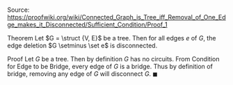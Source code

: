 # 

Source: https://proofwiki.org/wiki/Connected_Graph_is_Tree_iff_Removal_of_One_Edge_makes_it_Disconnected/Sufficient_Condition/Proof_1

Theorem
Let $G = \struct {V, E}$ be a tree.
Then for all edges $e$ of $G$, the edge deletion $G \setminus \set e$ is disconnected.


Proof
Let $G$ be a tree.
Then by definition $G$ has no circuits.
From Condition for Edge to be Bridge, every edge of $G$ is a bridge.
Thus by definition of bridge, removing any edge of $G$ will disconnect $G$.
$\blacksquare$





